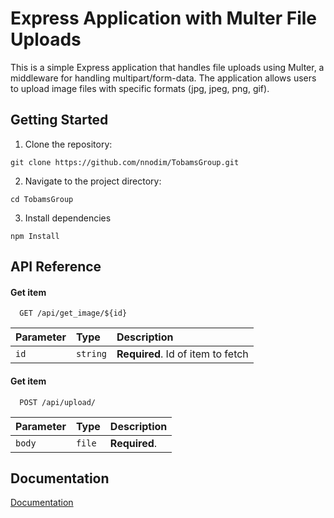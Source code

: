
# Express Application with Multer File Uploads

This is a simple Express application that handles file uploads using Multer, a middleware for handling multipart/form-data. The application allows users to upload image files with specific formats (jpg, jpeg, png, gif).

## Getting Started

1. Clone the repository:

```console
git clone https://github.com/nnodim/TobamsGroup.git
```

2. Navigate to the project directory:

```console
cd TobamsGroup
```

3. Install dependencies

```console
npm Install
```

## API Reference

#### Get item

```http
  GET /api/get_image/${id}
```

| Parameter | Type     | Description                       |
| :-------- | :------- | :-------------------------------- |
| `id`      | `string` | **Required**. Id of item to fetch |

#### Get item

```http
  POST /api/upload/
```

| Parameter | Type     | Description                       |
| :-------- | :------- | :-------------------------------- |
| `body`      | `file` | **Required**. |

## Documentation

[Documentation](https://linktodocumentation)
